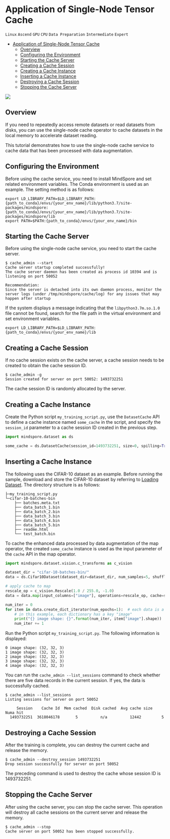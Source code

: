 # Application of Single-Node Tensor Cache

`Linux` `Ascend` `GPU` `CPU` `Data Preparation` `Intermediate` `Expert`

<!-- TOC -->

- [Application of Single-Node Tensor Cache](#application-of-single-node-tensor-cache)
    - [Overview](#overview)
    - [Configuring the Environment](#configuring-the-environment)
    - [Starting the Cache Server](#starting-the-cache-server)
    - [Creating a Cache Session](#creating-a-cache-session)
    - [Creating a Cache Instance](#creating-a-cache-instance)
    - [Inserting a Cache Instance](#inserting-a-cache-instance)
    - [Destroying a Cache Session](#destroying-a-cache-session)
    - [Stopping the Cache Server](#stopping-the-cache-server)

<!-- /TOC -->

<a href="https://gitee.com/mindspore/docs/blob/master/tutorials/training/source_en/advanced_use/enable_cache.md" target="_blank"><img src="../_static/logo_source.png"></a>

## Overview

If you need to repeatedly access remote datasets or read datasets from disks, you can use the single-node cache operator to cache datasets in the local memory to accelerate dataset reading.

This tutorial demonstrates how to use the single-node cache service to cache data that has been processed with data augmentation.

## Configuring the Environment

Before using the cache service, you need to install MindSpore and set related environment variables. The Conda environment is used as an example. The setting method is as follows:

```shell
export LD_LIBRARY_PATH=$LD_LIBRARY_PATH:{path_to_conda}/envs/{your_env_name}/lib/python3.7/site-packages/mindspore:{path_to_conda}/envs/{your_env_name}/lib/python3.7/site-packages/mindspore/lib
export PATH=$PATH:{path_to_conda}/envs/{your_env_name}/bin
```

## Starting the Cache Server

Before using the single-node cache service, you need to start the cache server.

```shell
$ cache_admin --start
Cache server startup completed successfully!
The cache server daemon has been created as process id 10394 and is listening on port 50052

Recommendation:
Since the server is detached into its own daemon process, monitor the server logs (under /tmp/mindspore/cache/log) for any issues that may happen after startup
```

If the system displays a message indicating that the `libpython3.7m.so.1.0` file cannot be found, search for the file path in the virtual environment and set environment variables.

```shell
export LD_LIBRARY_PATH=$LD_LIBRARY_PATH:{path_to_conda}/envs/{your_env_name}/lib
```

## Creating a Cache Session

If no cache session exists on the cache server, a cache session needs to be created to obtain the cache session ID.

```shell
$ cache_admin -g
Session created for server on port 50052: 1493732251
```

The cache session ID is randomly allocated by the server.

## Creating a Cache Instance

Create the Python script `my_training_script.py`, use the `DatasetCache` API to define a cache instance named `some_cache` in the script, and specify the `session_id` parameter to a cache session ID created in the previous step.

```python
import mindspore.dataset as ds

some_cache = ds.DatasetCache(session_id=1493732251, size=0, spilling=True)
```

## Inserting a Cache Instance

The following uses the CIFAR-10 dataset as an example. Before running the sample, download and store the CIFAR-10 dataset by referring to [Loading Dataset](https://www.mindspore.cn/doc/programming_guide/en/master/dataset_loading.html#cifar-10-100-dataset). The directory structure is as follows:

```text
├─my_training_script.py
└─cifar-10-batches-bin
    ├── batches.meta.txt
    ├── data_batch_1.bin
    ├── data_batch_2.bin
    ├── data_batch_3.bin
    ├── data_batch_4.bin
    ├── data_batch_5.bin
    ├── readme.html
    └── test_batch.bin
```

To cache the enhanced data processed by data augmentation of the map operator, the created `some_cache` instance is used as the input parameter of the `cache` API in the map operator.

```python
import mindspore.dataset.vision.c_transforms as c_vision

dataset_dir = "cifar-10-batches-bin/"
data = ds.Cifar10Dataset(dataset_dir=dataset_dir, num_samples=5, shuffle=False, num_parallel_workers=1)

# apply cache to map
rescale_op = c_vision.Rescale(1.0 / 255.0, -1.0)
data = data.map(input_columns=["image"], operations=rescale_op, cache=some_cache)

num_iter = 0
for item in data.create_dict_iterator(num_epochs=1):  # each data is a dictionary
    # in this example, each dictionary has a key "image"
    print("{} image shape: {}".format(num_iter, item["image"].shape))
    num_iter += 1
```

Run the Python script `my_training_script.py`. The following information is displayed:

```text
0 image shape: (32, 32, 3)
1 image shape: (32, 32, 3)
2 image shape: (32, 32, 3)
3 image shape: (32, 32, 3)
4 image shape: (32, 32, 3)
```

You can run the `cache_admin --list_sessions` command to check whether there are five data records in the current session. If yes, the data is successfully cached.

```shell
$ cache_admin --list_sessions
Listing sessions for server on port 50052

     Session    Cache Id  Mem cached  Disk cached  Avg cache size  Numa hit
  1493732251  3618046178       5          n/a          12442         5
```

## Destroying a Cache Session

After the training is complete, you can destroy the current cache and release the memory.

```shell
$ cache_admin --destroy_session 1493732251
Drop session successfully for server on port 50052
```

The preceding command is used to destroy the cache whose session ID is 1493732251.

## Stopping the Cache Server

After using the cache server, you can stop the cache server. This operation will destroy all cache sessions on the current server and release the memory.

```shell
$ cache_admin --stop
Cache server on port 50052 has been stopped successfully.
```
